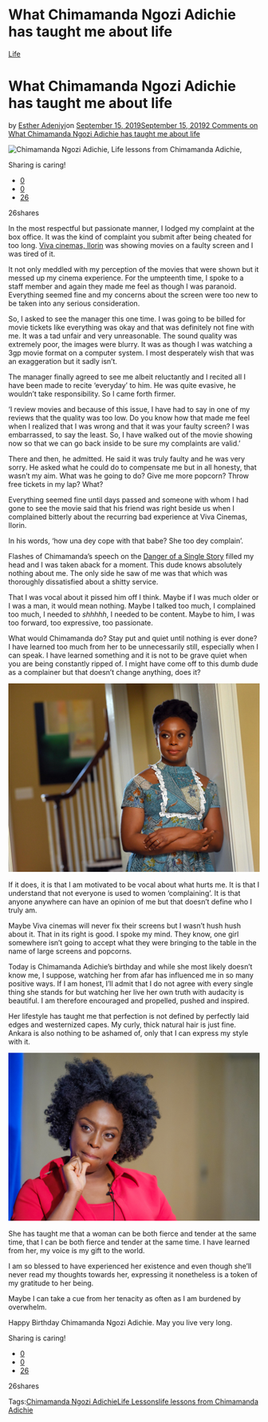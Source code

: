 # What Chimamanda Ngozi Adichie has taught me about life

[Life](https://estheradeniyi.com/category/life/)
# What Chimamanda Ngozi Adichie has taught me about life

by [Esther Adeniyi](https://estheradeniyi.com/author/esther-adeniyi/)on [September 15, 2019September 15, 2019](https://estheradeniyi.com/what-chimamanda-ngozi-adichie-has-taught-me-about-life/)[2 Comments on What Chimamanda Ngozi Adichie has taught me about life](https://estheradeniyi.com/what-chimamanda-ngozi-adichie-has-taught-me-about-life/#comments)

![Chimamanda Ngozi Adichie, Life lessons from Chimamanda Adichie,](https://estheradeniyi.com/wp-content/uploads/2019/09/Chimamanda-Ngozi-Adichie--800x540.png)

Sharing is caring!

- [0](https://www.facebook.com/sharer/sharer.php?u=https%3A%2F%2Festheradeniyi.com%2Fwhat-chimamanda-ngozi-adichie-has-taught-me-about-life%2F&amp;t=What%20Chimamanda%20Ngozi%20Adichie%20has%20taught%20me%20about%20life)
- [0](https://twitter.com/intent/tweet?text=What%20Chimamanda%20Ngozi%20Adichie%20has%20taught%20me%20about%20life&amp;url=https%3A%2F%2Festheradeniyi.com%2Fwhat-chimamanda-ngozi-adichie-has-taught-me-about-life%2F)
- [26](#)

26shares

In the most respectful but passionate manner, I lodged my complaint at the box office. It was the kind of complaint you submit after being cheated for too long. [Viva cinemas, Ilorin](https://estheradeniyi.com/viva-cinemas/) was showing movies on a faulty screen and I was tired of it.

It not only meddled with my perception of the movies that were shown but it messed up my cinema experience. For the umpteenth time, I spoke to a staff member and again they made me feel as though I was paranoid. Everything seemed fine and my concerns about the screen were too new to be taken into any serious consideration.

So, I asked to see the manager this one time. I was going to be billed for movie tickets like everything was okay and that was definitely not fine with me. It was a tad unfair and very unreasonable. The sound quality was extremely poor, the images were blurry. It was as though I was watching a 3gp movie format on a computer system. I most desperately wish that was an exaggeration but it sadly isn&#x2019;t.

The manager finally agreed to see me albeit reluctantly and I recited all I have been made to recite &#x2018;everyday&#x2019; to him. He was quite evasive, he wouldn&#x2019;t take responsibility. So I came forth firmer.

&#x2018;I review movies and because of this issue, I have had to say in one of my reviews that the quality was too low. Do you know how that made me feel when I realized that I was wrong and that it was your faulty screen? I was embarrassed, to say the least. So, I have walked out of the movie showing now so that we can go back inside to be sure my complaints are valid.&#x2019;

There and then, he admitted. He said it was truly faulty and he was very sorry. He asked what he could do to compensate me but in all honesty, that wasn&#x2019;t my aim. What was he going to do? Give me more popcorn? Throw free tickets in my lap? What?

Everything seemed fine until days passed and someone with whom I had gone to see the movie said that his friend was right beside us when I complained bitterly about the recurring bad experience at Viva Cinemas, Ilorin.

In his words, &#x2018;how una dey cope with that babe? She too dey complain&#x2019;.

Flashes of Chimamanda&#x2019;s speech on the [Danger of a Single Story](https://www.ted.com/talks/chimamanda_adichie_the_danger_of_a_single_story) filled my head and I was taken aback for a moment. This dude knows absolutely nothing about me. The only side he saw of me was that which was thoroughly dissatisfied about a shitty service.

That I was vocal about it pissed him off I think. Maybe if I was much older or I was a man, it would mean nothing. Maybe I talked too much, I complained too much, I needed to *shhhhh*, I needed to be content. Maybe to him, I was too forward, too expressive, too passionate.

What would Chimamanda do? Stay put and quiet until nothing is ever done? I have learned too much from her to be unnecessarily still, especially when I can speak. I have learned something and it is not to be grave quiet when you are being constantly ripped of. I might have come off to this dumb dude as a complainer but that doesn&#x2019;t change anything, does it?

![Chimamanda Ngozi Adichie](images\Ngozi-Adichie.jpg)

If it does, it is that I am motivated to be vocal about what hurts me. It is that I understand that not everyone is used to women &#x2018;complaining&#x2019;. It is that anyone anywhere can have an opinion of me but that doesn&#x2019;t define who I truly am.

Maybe Viva cinemas will never fix their screens but I wasn&#x2019;t hush hush about it. That in its right is good. I spoke my mind. They know, one girl somewhere isn&#x2019;t going to accept what they were bringing to the table in the name of large screens and popcorns.&#xA0;

Today is Chimamanda Adichie&#x2019;s birthday and while she most likely doesn&#x2019;t know me, I suppose, watching her from afar has influenced me in so many positive ways. If I am honest, I&#x2019;ll admit that I do not agree with every single thing she stands for but watching her live her own truth with audacity is beautiful. I am therefore encouraged and propelled, pushed and inspired.

Her lifestyle has taught me that perfection is not defined by perfectly laid edges and westernized capes. My curly, thick natural hair is just fine. Ankara is also nothing to be ashamed of, only that I can express my style with it.

![Bestselling author Chimamanda Ngozi Adichie at HCLS Miller Branch.](images\chimamanda-ngozi_adichie_1050x700.jpg)

She has taught me that a woman can be both fierce and tender at the same time, that I can be both fierce and tender at the same time. I have learned from her, my voice is my gift to the world.

I am so blessed to have experienced her existence and even though she&#x2019;ll never read my thoughts towards her, expressing it nonetheless is a token of my gratitude to her being.

Maybe I can take a cue from her tenacity as often as I am burdened by overwhelm.

Happy Birthday Chimamanda Ngozi Adichie. May you live very long.&#xA0;

Sharing is caring!

- [0](https://www.facebook.com/sharer/sharer.php?u=https%3A%2F%2Festheradeniyi.com%2Fwhat-chimamanda-ngozi-adichie-has-taught-me-about-life%2F&amp;t=What%20Chimamanda%20Ngozi%20Adichie%20has%20taught%20me%20about%20life)
- [0](https://twitter.com/intent/tweet?text=What%20Chimamanda%20Ngozi%20Adichie%20has%20taught%20me%20about%20life&amp;url=https%3A%2F%2Festheradeniyi.com%2Fwhat-chimamanda-ngozi-adichie-has-taught-me-about-life%2F)
- [26](#)

26shares

Tags:[Chimamanda Ngozi Adichie](https://estheradeniyi.com/tag/chimamanda-ngozi-adichie/)[Life Lessons](https://estheradeniyi.com/tag/life-lessons/)[life lessons from Chimamanda Adichie](https://estheradeniyi.com/tag/life-lessons-from-chimamanda-adichie/)